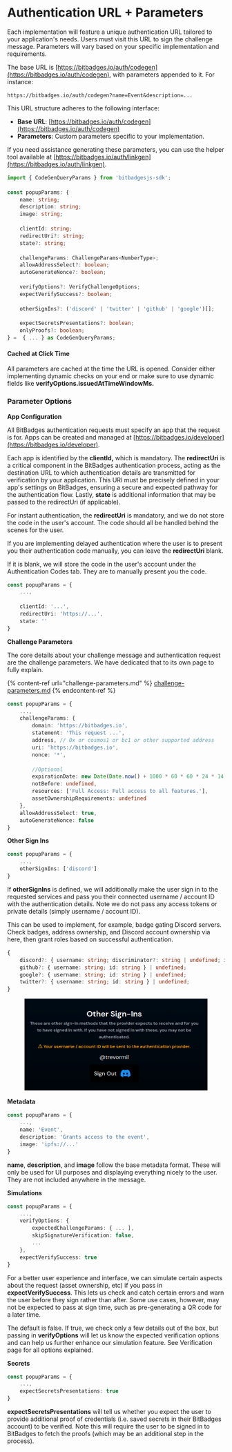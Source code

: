 # Authentication URL + Parameters

Each implementation will feature a unique authentication URL tailored to your application's needs. Users must visit this URL to sign the challenge message. Parameters will vary based on your specific implementation and requirements.

The base URL is [https://bitbadges.io/auth/codegen](https://bitbadges.io/auth/codegen), with parameters appended to it. For instance:

```vbnet
https://bitbadges.io/auth/codegen?name=Event&description=...
```

This URL structure adheres to the following interface:

* **Base URL**: [https://bitbadges.io/auth/codegen](https://bitbadges.io/auth/codegen)
* **Parameters**: Custom parameters specific to your implementation.

If you need assistance generating these parameters, you can use the helper tool available at [https://bitbadges.io/auth/linkgen](https://bitbadges.io/auth/linkgen).

```typescript
import { CodeGenQueryParams } from 'bitbadgesjs-sdk';

const popupParams: {
    name: string;
    description: string;
    image: string;

    clientId: string;
    redirectUri?: string;
    state?: string;

    challengeParams: ChallengeParams<NumberType>;
    allowAddressSelect?: boolean;
    autoGenerateNonce?: boolean;

    verifyOptions?: VerifyChallengeOptions;
    expectVerifySuccess?: boolean;

    otherSignIns?: ('discord' | 'twitter' | 'github' | 'google')[];

    expectSecretsPresentations?: boolean;
    onlyProofs?: boolean;
} =  { ... } as CodeGenQueryParams;
```

#### Cached at Click Time <a href="#cached-at-click-time" id="cached-at-click-time"></a>

All parameters are cached at the time the URL is opened. Consider either implementing dynamic checks on your end or make sure to use dynamic fields like **verifyOptions.issuedAtTimeWindowMs.**

### **Parameter Options**

**App Configuration**

All BitBadges authentication requests must specify an app that the request is for. Apps can be created and managed at [https://bitbadges.io/developer](https://bitbadges.io/developer).

Each app is identified by the **clientId,** which is mandatory. The **redirectUri** is a critical component in the BitBadges authentication process, acting as the destination URL to which authentication details are transmitted for verification by your application. This URI must be precisely defined in your app's settings on BitBadges, ensuring a secure and expected pathway for the authentication flow. Lastly, **state** is additional information that may be passed to the redirectUri (if applicable).

For instant authentication, the **redirectUri** is mandatory, and we do not store the code in the user's account. The code should all be handled behind the scenes for the user.

If you are implementing delayed authentication where the user is to present you their authentication code manually, you can leave the **redirectUri** blank.

If it is blank, we will store the code in the user's account under the Authentication Codes tab. They are to manually present you the code.

```typescript
const popupParams = {
    ...,

    clientId: '...',
    redirectUri: 'https://...',
    state: ''
}
```

**Challenge Parameters**

The core details about your challenge message and authentication request are the challenge parameters. We have dedicated that to its own page to fully explain.

{% content-ref url="challenge-parameters.md" %}
[challenge-parameters.md](challenge-parameters.md)
{% endcontent-ref %}

```typescript
const popupParams = {
    ...,
    challengeParams: {
        domain: 'https://bitbadges.io',
        statement: 'This request ...',
        address, // 0x or cosmos1 or bc1 or other supported address
        uri: 'https://bitbadges.io',
        nonce: '*',
        
        //Optional
        expirationDate: new Date(Date.now() + 1000 * 60 * 60 * 24 * 14).toISOString(),
        notBefore: undefined,
        resources: ['Full Access: Full access to all features.'],
        assetOwnershipRequirements: undefined
    },
    allowAddressSelect: true,
    autoGenerateNonce: false
}
```

**Other Sign Ins**

```typescript
const popupParams = {
    ...,
    otherSignIns: ['discord']
}
```

If **otherSignIns** is defined, we will additionally make the user sign in to the requested services and pass you their connected username / account ID with the authentication details. Note we do not pass any access tokens or private details (simply username / account ID).

This can be used to implement, for example, badge gating Discord servers. Check badges, address ownership, and Discord account ownership via here, then grant roles based on successful authentication.

```typescript
{
    discord?: { username: string; discriminator?: string | undefined; id: string } | undefined;
    github?: { username: string; id: string } | undefined;
    google?: { username: string; id: string } | undefined;
    twitter?: { username: string; id: string } | undefined;
}
```

<figure><img src="../../.gitbook/assets/image (2).png" alt=""><figcaption></figcaption></figure>

**Metadata**

```typescript
const popupParams = {
    ...,
    name: 'Event',
    description: 'Grants access to the event',
    image: 'ipfs://...'
}
```

**name**, **description**, and **image** follow the base metadata format. These will only be used for UI purposes and displaying everything nicely to the user. They are not included anywhere in the message.

**Simulations**

```typescript
const popupParams = {
    ...,
    verifyOptions: {
        expectedChallengeParams: { ... ],
        skipSignatureVerification: false,
        ...
    },
    expectVerifySuccess: true
}
```

For a better user experience and interface, we can simulate certain aspects about the request (asset ownership, etc) if you pass in **expectVerifySuccess**. This lets us check and catch certain errors and warn the user before they sign rather than after. Some use cases, however, may not be expected to pass at sign time, such as pre-generating a QR code for a later time.

The default is false. If true, we check only a few details out of the box, but passing in **verifyOptions** will let us know the expected verification options and can help us further enhance our simulation feature. See Verification page for all options explained.

**Secrets**

```typescript
const popupParams = {
    ...,
    expectSecretsPresentations: true
}
```

**expectSecretsPresentations** will tell us whether you expect the user to provide additional proof of credentials (i.e. saved secrets in their BitBadges account) to be verified. Note this will require the user to be signed in to BitBadges to fetch the proofs (which may be an additional step in the process).
